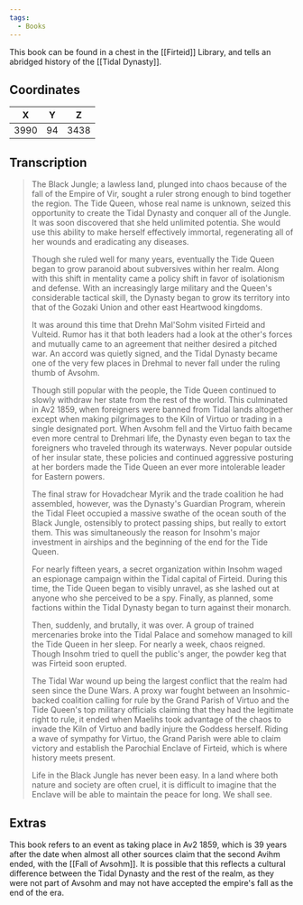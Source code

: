 ```yaml
---
tags:
  - Books
---
```


This book can be found in a chest in the [[Firteid]] Library, and tells an abridged history of the [[Tidal Dynasty]].

## Coordinates
| **X** | **Y** | **Z** |
| :---: | :---: | :---: |
| 3990  |  94   | 3438  |

## Transcription
> The Black Jungle; a lawless land, plunged into chaos because of the fall of the Empire of Vir, sought a ruler strong enough to bind together the region. The Tide Queen, whose real name is unknown, seized this opportunity to create the Tidal Dynasty and conquer all of the Jungle. It was soon discovered that she held unlimited potentia. She would use this ability to make herself effectively immortal,  regenerating all of her wounds and eradicating any diseases.
>
> Though she ruled well for many years, eventually the Tide Queen began to grow paranoid about  subversives within her realm. Along with this shift in mentality came a policy shift in favor of isolationism and defense. With an increasingly large military and the Queen's considerable tactical skill, the Dynasty began to grow its territory into that of the Gozaki Union and other east Heartwood kingdoms.
>
> It was around this time that Drehn Mal'Sohm visited Firteid and Vulteid. Rumor has it that both leaders had a look at the other's forces and mutually came to an agreement that neither desired a pitched war. An accord was quietly signed, and the Tidal Dynasty became one of the very few places in Drehmal to never fall under the ruling thumb of Avsohm.
>
> Though still popular with the people, the Tide Queen continued to slowly withdraw her state from the rest of the world. This culminated in Av2 1859, when foreigners were banned from Tidal lands altogether except when making pilgrimages to the Kiln of Virtuo or trading in a single designated port. When Avsohm fell and the Virtuo faith became even more central to Drehmari life, the Dynasty even began to tax the foreigners who traveled through its waterways. Never popular outside of her insular state, these policies and continued aggressive posturing at her borders made the Tide Queen an ever more intolerable leader for Eastern powers.
>
> The final straw for Hovadchear Myrik and the trade coalition he had assembled, however, was the Dynasty's Guardian Program, wherein the Tidal Fleet occupied a massive swathe of the ocean south of the Black Jungle, ostensibly to protect passing ships, but really to extort them. This was simultaneously the reason for Insohm's major investment in airships and the beginning of the end for the Tide Queen.
>
> For nearly fifteen years, a secret organization within Insohm waged an espionage campaign within the Tidal capital of Firteid. During this time, the Tide Queen began to visibly unravel, as she lashed out at anyone who she perceived to be a spy. Finally, as planned, some factions within the Tidal Dynasty began to turn against their monarch.
>
> Then, suddenly, and brutally, it was over. A group of trained mercenaries broke into the Tidal Palace and somehow managed to kill the Tide Queen in her sleep. For nearly a week, chaos reigned. Though Insohm tried to quell the public's anger, the powder keg that was Firteid soon erupted.
>
> The Tidal War wound up being the largest conflict that the realm had seen since the Dune Wars. A proxy war fought between an Insohmic-backed coalition calling for rule by the Grand Parish of Virtuo and the Tide Queen's top military officials claiming that they had the legitimate right to rule, it ended when Maelihs took advantage of the chaos to invade the Kiln of Virtuo and badly injure the Goddess herself. Riding a wave of sympathy for Virtuo, the Grand Parish were able to claim victory and establish the Parochial Enclave of Firteid, which is where history meets present.
>
> Life in the Black Jungle has never been easy. In a land where both nature and society are often cruel, it is difficult to imagine that the Enclave will be able to maintain the peace for long. We shall see.

## Extras

This book refers to an event as taking place in Av2 1859, which is 39 years after the date when almost all other sources claim that the second Avihm ended, with the [[Fall of Avsohm]]. It is possible that this reflects a cultural difference between the Tidal Dynasty and the rest of the realm, as they were not part of Avsohm and may not have accepted the empire's fall as the end of the era.

